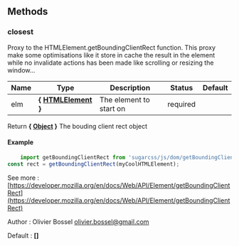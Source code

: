 ## Methods


### closest

Proxy to the HTMLElement.getBoundingClientRect function.
This proxy make some optimisations like it store in cache the
result in the element while no invalidate actions has been made
like scrolling or resizing the window...



Name  |  Type  |  Description  |  Status  |  Default
------------  |  ------------  |  ------------  |  ------------  |  ------------
elm  |  **{ [HTMLElement](https://developer.mozilla.org/fr/docs/Web/API/HTMLElement) }**  |  The element to start on  |  required  |

Return **{ [Object](https://developer.mozilla.org/fr/docs/Web/JavaScript/Reference/Objets_globaux/Object) }** The bouding client rect object

#### Example
```js
	import getBoundingClientRect from 'sugarcss/js/dom/getBoundingClientRect'
const rect = getBoundingClientRect(myCoolHTMLElement);
```
See more : [https://developer.mozilla.org/en/docs/Web/API/Element/getBoundingClientRect](https://developer.mozilla.org/en/docs/Web/API/Element/getBoundingClientRect)

Author : Olivier Bossel <olivier.bossel@gmail.com>

Default : **[]**